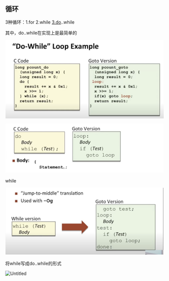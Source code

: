 ## 循环

3种循环：1.for 2.while [3.do](http://3.do)..while

其中，do..while在实现上是最简单的

![image-20230211001858088](image/image-20230211001858088.png)

![image-20230211001908726](image/image-20230211001908726.png)

while

![image-20230211001920803](image/image-20230211001920803.png)

将while写成do..while的形式

![Untitled](https://s3-us-west-2.amazonaws.com/secure.notion-static.com/9d1d5bae-1215-4769-bcc2-97e82fefc1c5/Untitled.png)